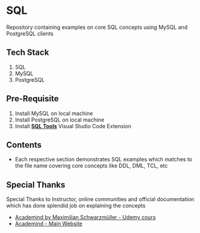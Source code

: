 # SQL

Repository containing examples on core SQL concepts using MySQL and PostgreSQL clients

## Tech Stack

1. SQL
2. MySQL
3. PostgreSQL

## Pre-Requisite

1. Install MySQL on local machine
2. Install PostgreSQL on local machine
3. Install **[SQL Tools](https://marketplace.visualstudio.com/items?itemName=mtxr.sqltools)** Visual Studio Code Extension

## Contents

- Each respective section demonstrates SQL examples which matches to the file name covering core concepts like DDL, DML, TCL, etc

## Special Thanks

Special Thanks to Instructor, online communities and official documentation which has done splendid job on explaining the concepts

- [Academind by Maximilian Schwarzmüller - Udemy cours](https://www.udemy.com/course/sql-the-complete-developers-guide-mysql-postgresql/)
- [Academind - Main Website](https://academind.com/)
